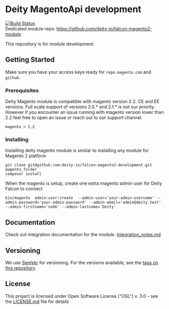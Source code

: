 # Deity MagentoApi development
[![Build Status](https://travis-ci.org/deity-io/falcon-magento2-development.svg?branch=2.0-develop-m2.3)](https://travis-ci.org/deity-io/falcon-magento2-development)
<br/>
Dedicated module repo: https://github.com/deity-io/falcon-magento2-module.

This repository is for module development.

## Getting Started

Make sure you have your access keys ready for  `repo.magento.com` and `github`.

### Prerequisites

Deity Magento module is compatible with magento version 2.2. CE and EE versions. 
Full scale support of versions 2.0.* and 2.1.* is not our priority.
However if you encounter an issue running with magento version lower than 2.2 feel free
to open an issue or reach out to our support channel.
```
magento > 2.2
```

### Installing

Installing deity magento module is similar to installing any module for Magento 2 platform 

```
git clone git@github.com:deity-io/falcon-magento2-development.git magento_folder
composer install
```
When the magento is setup, create one extra magento admin user for Deity Falcon to connect

```
bin/magento  admin:user:create  --admin-user='your-admin-username' --admin-password='your-admin-password' --admin-email='admin@deity.test' --admin-firstname='node' --admin-lastname='Deity'
```

## Documentation

Check out integration documentation for the module. 
[Integration_notes.md](docs/Integration_notes.md)

## Versioning

We use [SemVer](http://semver.org/) for versioning. For the versions available, see the [tags on this repository](https://github.com/deity-io/falcon-magento2-development/tags). 

## License

This project is licensed under Open Software License ("OSL") v. 3.0 - see the [LICENSE.md](LICENSE.md) file for details
